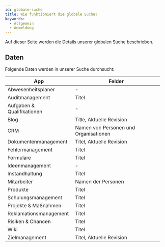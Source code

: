 ```yaml
---
id: globale-suche
title: Wie funktioniert die globale Suche?
keywords:
  - Allgemein
  - Anmeldung
---
```


Auf dieser Seite werden die Details unserer globalen Suche beschrieben.

## Daten

<!-- Im Allgemeinen werden statische Daten (z.B App-Namen) und in Datenbanken gespeicherte Daten durchsucht.

Es gilt dann Folgendes:

1. Indem Sie auf eine App in der aufgeführten Liste klicken, werden Sie direkt zur Index-Seite gebracht. 
   ![Allgemein](https://caqadmin.blob.core.windows.net/public-screenshots/manual-screenshots/GlobalSearchDirect.gif)

2. Gespeicherte Daten können durchsucht werden, indem Sie "Suche eingrenzen" auswählen. Die Suche kann in diesem Fall auf einzelne Apps eingegrenzt werden.
   ![Specific Search](https://caqadmin.blob.core.windows.net/public-screenshots/manual-screenshots/GlobalSearch.gif) -->

Folgende Daten werden in unserer Suche durchsucht:

| App                        | Felder                                |
| -------------------------- | ------------------------------------- |
| Abwesenheitsplaner         | -                                     |
| Auditmanagement            | Titel                                 |
| Aufgaben & Qualifikationen | -                                     |
| Blog                       | Title, Aktuelle Revision              |
| CRM                        | Namen von Personen und Organisationen |
| Dokumentenmanagement       | Titel, Aktuelle Revision              |
| Fehlermanagement           | Titel                                 |
| Formulare                  | Titel                                 |
| Ideenmanagement            | -                                     |
| Instandhaltung             | Titel                                 |
| Mitarbeiter                | Namen der Personen                    |
| Produkte                   | Titel                                 |
| Schulungsmanagement        | Titel                                 |
| Projekte & Maßnahmen       | Titel                                 |
| Reklamationsmanagement     | Titel                                 |
| Risiken & Chancen          | Titel                                 |
| Wiki                       | Titel                                 |
| Zielmanagement             | Titel, Aktuelle Revision              |

<!-- ### Zugriff

Bei fehlendem Zugriff auf die Daten wird als Ergebnis eine leere Menge zurückgegeben. -->
